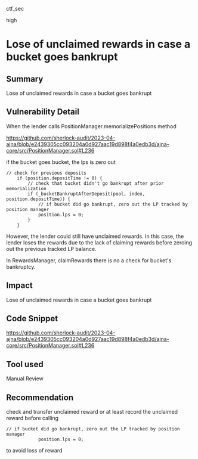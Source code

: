 ctf_sec

high

# Lose of unclaimed rewards in case a bucket goes bankrupt

## Summary

Lose of unclaimed rewards in case a bucket goes bankrupt

## Vulnerability Detail

When the lender calls PositionManager.memorializePositions method

https://github.com/sherlock-audit/2023-04-ajna/blob/e2439305cc093204a0d927aac19d898f4a0edb3d/ajna-core/src/PositionManager.sol#L236

if the bucket goes bucket, the lps is zero out

```solidity
// check for previous deposits
 	if (position.depositTime != 0) {
 		// check that bucket didn't go bankrupt after prior memorialization
 		if (_bucketBankruptAfterDeposit(pool, index, position.depositTime)) {
 			// if bucket did go bankrupt, zero out the LP tracked by position manager
 			position.lps = 0;
 		}
 	}
```

However, the lender could still have unclaimed rewards. In this case, the lender loses the rewards due to the lack of claiming rewards before zeroing out the previous tracked LP balance.

In RewardsManager, claimRewards there is no a check for bucket's bankruptcy.

## Impact

Lose of unclaimed rewards in case a bucket goes bankrupt

## Code Snippet

https://github.com/sherlock-audit/2023-04-ajna/blob/e2439305cc093204a0d927aac19d898f4a0edb3d/ajna-core/src/PositionManager.sol#L236

## Tool used

Manual Review

## Recommendation

check and transfer unclaimed reward or at least record the unclaimed reward before calling

```solidty
// if bucket did go bankrupt, zero out the LP tracked by position manager
 			position.lps = 0;
```

to avoid loss of reward
